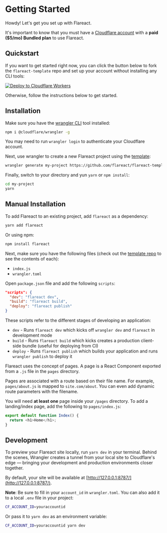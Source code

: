 # Getting Started

Howdy! Let's get you set up with Flareact.

It's important to know that you must have a [Cloudflare account](https://cloudflare.com/) with a **paid (\$5/mo) Bundled plan** to use Flareact.

## Quickstart

If you want to get started right now, you can click the button below to fork the `flareact-template` repo and set up your account without installing any CLI tools:

[![Deploy to Cloudflare Workers](https://deploy.workers.cloudflare.com/button?paid=true)](https://deploy.workers.cloudflare.com/?url=https://github.com/flareact/flareact-template&paid=true)

Otherwise, follow the instructions below to get started.

## Installation

Make sure you have the [wrangler CLI](https://github.com/cloudflare/wrangler) tool installed:

```bash
npm i @cloudflare/wrangler -g
```

You may need to run `wrangler login` to authenticate your Cloudflare account.

Next, use wrangler to create a new Flareact project using the [template](https://github.com/flareact/flareact-template):

```bash
wrangler generate my-project https://github.com/flareact/flareact-template
```

Finally, switch to your directory and yun `yarn` or `npm install`:

```bash
cd my-project
yarn
```

## Manual Installation

To add Flareact to an existing project, add `flareact` as a dependency:

```js
yarn add flareact
```

Or using npm:

```js
npm install flareact
```

Next, make sure you have the following files (check out the [template repo](https://github.com/flareact/flareact-template) to see the contents of each):

- `index.js`
- `wrangler.toml`

Open `package.json` file and add the following `scripts`:

```json
"scripts": {
  "dev": "flareact dev",
  "build": "flareact build",
  "deploy": "flareact publish"
}
```

These scripts refer to the different stages of developing an application:

- `dev` - Runs `flareact dev` which kicks off `wrangler dev` and `flareact` in development mode
- `build` - Runs `flareact build` which kicks creates a production client-side bundle (useful for deploying from CI)
- `deploy` - Runs `flareact publish` which builds your application and runs `wrangler publish` to deploy it

Flareact uses the concept of pages. A page is a React Component exported from a `.js` file in the `pages` directory.

Pages are associated with a route based on their file name. For example, `pages/about.js` is mapped to `site.com/about`. You can even add dynamic route parameters with the filename.

You will need **at least one** page inside your `/pages` directory. To add a landing/index page, add the following to `pages/index.js`:

```js
export default function Index() {
  return <h1>Home</h1>;
}
```

## Development

To preview your Flareact site locally, run `yarn dev` in your terminal. Behind the scenes, Wrangler creates a tunnel from your local site to Cloudflare's edge — bringing your development and production environments closer together.

By default, your site will be available at [http://127.0.0.1:8787/](http://127.0.0.1:8787/).

**Note**: Be sure to fill in your `account_id` in `wrangler.toml`. You can also add it to a local `.env` file in your project:

```bash
CF_ACCOUNT_ID=youraccountid
```

Or pass it to `yarn dev` as an environment variable:

```bash
CF_ACCOUNT_ID=youraccountid yarn dev
```
